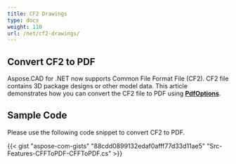 ```yaml
---
title: CF2 Drawings
type: docs
weight: 110
url: /net/cf2-drawings/
---
```


## **Convert CF2 to PDF**

Aspose.CAD for .NET now supports Common File Format File (CF2). CF2 file contains 3D package designs or other model data. This article demonstrates how you can convert the CF2 file to PDF using [**PdfOptions**](https://reference.aspose.com/cad/net/aspose.cad.imageoptions/pdfoptions).

## Sample Code

Please use the following code snippet to convert CF2 to PDF.

{{< gist "aspose-com-gists" "88cdd0899132edaf0afff77d33d11ae5" "Src-Features-CFFToPDF-CFFToPDF.cs" >}}

